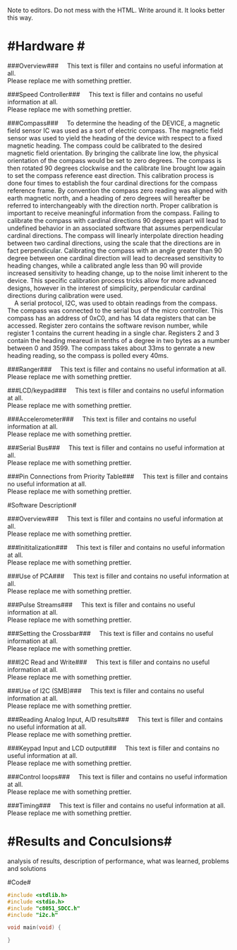 Note to editors. Do not mess with the HTML. Write around it. It looks better this way.

#Hardware #
===============

###Overview###
&nbsp;&nbsp;&nbsp;&nbsp;This text is filler and contains no useful information at all.<br> Please replace me with something prettier.

###Speed Controller###
&nbsp;&nbsp;&nbsp;&nbsp;This text is filler and contains no useful information at all.<br> Please replace me with something prettier.

###Compass###
&nbsp;&nbsp;&nbsp;&nbsp;To determine the heading of the DEVICE, a magnetic field sensor IC was used as a sort of electric compass. The magnetic field sensor was used to yield the heading of the device with respect to a fixed magnetic heading. The compass could be calibrated to the desired magnetic field orientation. By bringing the calibrate line low, the physical orientation of the compass would be set to zero degrees. The compass is then rotated 90 degrees clockwise and the calibrate line brought low again to set the compass reference east direction. This calibration process is done four times to establish the four cardinal directions for the compass reference frame. By convention the compass zero reading was aligned with earth magnetic north, and a heading of zero degrees will hereafter be referred to interchangeably with the direction north. Proper calibration is important to receive meaningful information from the compass. Failing to calibrate the compass with cardinal directions 90 degrees apart will lead to undefined  behavior in an associated software that assumes perpendicular cardinal directions. The compass will linearly interpolate direction heading between two cardinal directions, using the scale that the directions are in fact perpendicular. Calibrating the compass with an angle greater than 90 degree between one cardinal direction will lead to decreased sensitivity to heading changes, while a calibrated angle less than 90 will provide increased sensitivity to heading change, up to the noise limit inherent to the device. This specific calibration process tricks allow for more advanced designs, however in the interest of simplicity, perpendicular cardinal directions during calibration were used.
<br>&nbsp;&nbsp;&nbsp;&nbsp;A serial protocol, I2C, was used to obtain readings from the compass. The compass was connected to the serial bus of the micro controller. This compass has an address of 0xC0, and has 14 data registers that can be accessed. Register zero contains the software revison number, while register 1 contains the current heading in a single char. Registers 2 and 3 contain the heading meareud in tenths of a degree in two bytes as a number between 0 and 3599. The compass takes about 33ms to genrate a new heading reading, so the compass is polled every 40ms.

###Ranger###
&nbsp;&nbsp;&nbsp;&nbsp;This text is filler and contains no useful information at all.<br> Please replace me with something prettier.

###LCD/keypad###
&nbsp;&nbsp;&nbsp;&nbsp;This text is filler and contains no useful information at all.<br> Please replace me with something prettier.

###Accelerometer###
&nbsp;&nbsp;&nbsp;&nbsp;This text is filler and contains no useful information at all.<br> Please replace me with something prettier.

###Serial Bus###
&nbsp;&nbsp;&nbsp;&nbsp;This text is filler and contains no useful information at all.<br> Please replace me with something prettier.

###Pin Connections from Priority Table###
&nbsp;&nbsp;&nbsp;&nbsp;This text is filler and contains no useful information at all.<br> Please replace me with something prettier.

#Software Description#

###Overview###
&nbsp;&nbsp;&nbsp;&nbsp;This text is filler and contains no useful information at all.<br> Please replace me with something prettier.

###Inititalization###
&nbsp;&nbsp;&nbsp;&nbsp;This text is filler and contains no useful information at all.<br> Please replace me with something prettier.

###Use of PCA###
&nbsp;&nbsp;&nbsp;&nbsp;This text is filler and contains no useful information at all.<br> Please replace me with something prettier.

###Pulse Streams###
&nbsp;&nbsp;&nbsp;&nbsp;This text is filler and contains no useful information at all.<br> Please replace me with something prettier.

###Setting the Crossbar###
&nbsp;&nbsp;&nbsp;&nbsp;This text is filler and contains no useful information at all.<br> Please replace me with something prettier.

###I2C Read and Write###
&nbsp;&nbsp;&nbsp;&nbsp;This text is filler and contains no useful information at all.<br> Please replace me with something prettier.

###Use of I2C (SMB)###
&nbsp;&nbsp;&nbsp;&nbsp;This text is filler and contains no useful information at all.<br> Please replace me with something prettier.

###Reading Analog Input, A/D results###
&nbsp;&nbsp;&nbsp;&nbsp;This text is filler and contains no useful information at all.<br> Please replace me with something prettier.

###Keypad Input and LCD output###
&nbsp;&nbsp;&nbsp;&nbsp;This text is filler and contains no useful information at all.<br> Please replace me with something prettier.

###Control loops###
&nbsp;&nbsp;&nbsp;&nbsp;This text is filler and contains no useful information at all.<br> Please replace me with something prettier.

###Timing###
&nbsp;&nbsp;&nbsp;&nbsp;This text is filler and contains no useful information at all.<br> Please replace me with something prettier.

#Results and Conculsions#
============================
analysis of results, description of performance, what was learned,
problems and solutions

#Code#
```c
#include <stdlib.h>
#include <stdio.h>
#include "c8051_SDCC.h"
#include "i2c.h"

void main(void) {

}

```
